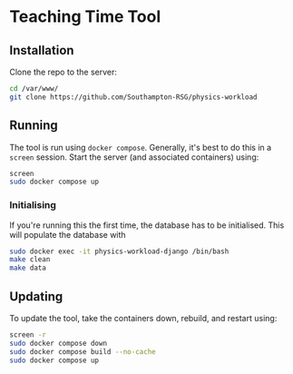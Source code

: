 # Teaching Time Tool

## Installation

Clone the repo to the server:

```bash
cd /var/www/
git clone https://github.com/Southampton-RSG/physics-workload
```

## Running

The tool is run using `docker compose`. Generally, it's best to do this in a `screen` session.
Start the server (and associated containers) using:

```bash
screen
sudo docker compose up
```

### Initialising

If you're running this the first time, the database has to be initialised.
This will populate the database with 

```bash
sudo docker exec -it physics-workload-django /bin/bash 
make clean
make data
```


## Updating

To update the tool, take the containers down, rebuild, and restart using:

```bash
screen -r
sudo docker compose down 
sudo docker compose build --no-cache
sudo docker compose up
```
